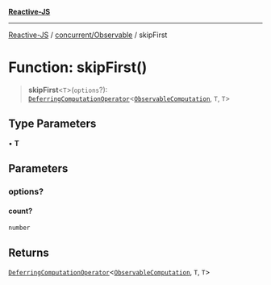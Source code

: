 [**Reactive-JS**](../../../README.md)

***

[Reactive-JS](../../../README.md) / [concurrent/Observable](../README.md) / skipFirst

# Function: skipFirst()

> **skipFirst**\<`T`\>(`options`?): [`DeferringComputationOperator`](../../../computations/type-aliases/DeferringComputationOperator.md)\<[`ObservableComputation`](../interfaces/ObservableComputation.md), `T`, `T`\>

## Type Parameters

• **T**

## Parameters

### options?

#### count?

`number`

## Returns

[`DeferringComputationOperator`](../../../computations/type-aliases/DeferringComputationOperator.md)\<[`ObservableComputation`](../interfaces/ObservableComputation.md), `T`, `T`\>
